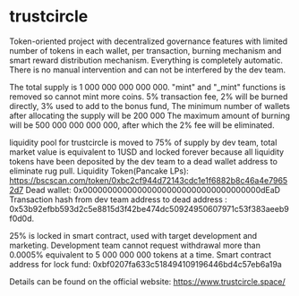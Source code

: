 # trustcircle
Token-oriented project with decentralized governance features with limited number of tokens in each wallet, per transaction, burning mechanism and smart reward distribution mechanism. Everything is completely automatic. There is no manual intervention and can not be interfered by the dev team.

The total supply is 1 000 000 000 000 000.
"mint" and "_mint" functions is removed so cannot mint more coins.
5% transaction fee, 2% will be burned directly, 3% used to add to the bonus fund,
The minimum number of wallets after allocating the supply will be 200 000
The maximum amount of burning will be 500 000 000 000 000, after which the 2% fee will be eliminated.

liquidity pool for trustcircle is moved to 75% of supply by dev team, total market value is equivalent to 1USD and locked forever because all liquidity tokens have been deposited by the dev team to a dead wallet address to eliminate rug pull.
Liquidity Token(Pancake LPs): https://bscscan.com/token/0xbc2cf944d72143cdc1e1f6882b8c46a4e79652d7
Dead wallet: 0x000000000000000000000000000000000000dEaD
Transaction hash from dev team address to dead address  : 0x53b92efbb593d2c5e8815d3f42be474dc50924950607971c53f383aeeb9f0d0d.

25% is locked in smart contract, used with target development and marketing. Development team cannot request withdrawal more than 0.0005% equivalent to 5 000 000 000 tokens at a time.
 Smart contract address for lock fund:
0xbf0207fa633c518494109196446bd4c57eb6a19a

Details can be found on the official website: https://www.trustcircle.space/

